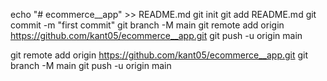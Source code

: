 echo "# ecommerce__app" >> README.md
git init
git add README.md
git commit -m "first commit"
git branch -M main
git remote add origin https://github.com/kant05/ecommerce__app.git
git push -u origin main

git remote add origin https://github.com/kant05/ecommerce__app.git
git branch -M main
git push -u origin main
